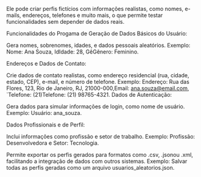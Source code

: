 Ele pode criar perfis fictícios com informações realistas, como nomes, e-mails, endereços, telefones e muito mais, o que permite testar funcionalidades sem depender de dados reais.

Funcionalidades do Progama de Geração de Dados Básicos do Usuário:

Gera nomes, sobrenomes, idades, e dados pessoais aleatórios. Exemplo: Nome: Ana Souza, IdIdade: 28, GêGênero: Feminino.

Endereços e Dados de Contato:

Crie dados de contato realistas, como endereço residencial (rua, cidade, estado, CEP), e-mail, e número de telefone. Exemplo: Endereço: Rua das Flores, 123, Rio de Janeiro, RJ, 21000-000,Email: ana.souza@email.com, `Telefone: (21)Telefone: (21) 98765-4321. Dados de Autenticação:

Gera dados para simular informações de login, como nome de usuário. Exemplo: Usuário: ana_souza.

Dados Profissionais e de Perfil:

Inclui informações como profissão e setor de trabalho. Exemplo: Profissão: Desenvolvedora e Setor: Tecnologia.

Permite exportar os perfis gerados para formatos como .csv, .jsonou .xml, facilitando a integração de dados com outros sistemas. Exemplo: Salvar todas as perfis geradas como um arquivo usuarios_aleatorios.json.